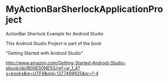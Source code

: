 MyActionBarSherlockApplicationProject
=====================================

ActionBar Sherlock Example for Android Studio

This Android Studio Project is part of the book

"Getting Started with Android Studio"

http://www.amazon.com/Getting-Started-Android-Studio-ebook/dp/B00ES0NE5G/ref=sr_1_4?s=books&ie=UTF8&qid=1377498925&sr=1-4
